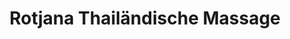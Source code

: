 ---
title: "Rotjana Thailändische Massage"
url: /berlin/rotjana-thailaendische-massage/
shop: Massage
---